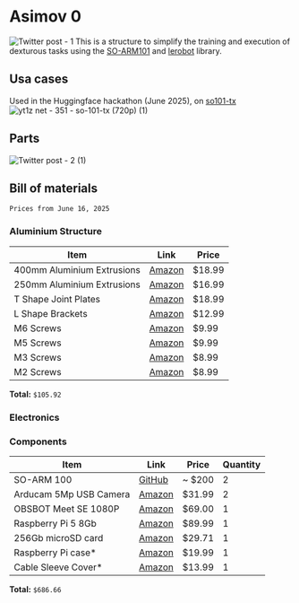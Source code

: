 # Asimov 0 
![Twitter post - 1](https://github.com/user-attachments/assets/14993297-130b-444a-8d7f-a7f0b98c5265)
This is a structure to simplify the training and execution of dexturous tasks using the [SO-ARM101](https://github.com/TheRobotStudio/SO-ARM100) and [lerobot](https://github.com/huggingface/lerobot/issues) library. 

## Usa cases
Used in the Huggingface hackathon (June 2025), on [so101-tx](https://github.com/carlosdp/so101-tx)
![yt1z net - 351 - so-101-tx (720p) (1)](https://github.com/user-attachments/assets/5461d99c-9283-47dc-a9f7-6bbf86222614)

## Parts
![Twitter post - 2 (1)](https://github.com/user-attachments/assets/1582573f-1f0b-4a0b-add5-3cfa00b8c62f)

## Bill of materials
`Prices from June 16, 2025`
### Aluminium Structure

| Item                    | Link                                                                 | Price   |
|-------------------------|----------------------------------------------------------------------|---------|
| 400mm Aluminium Extrusions | [Amazon](https://www.amazon.com/dp/B0874387ZB)                        | $18.99  |
| 250mm Aluminium Extrusions | [Amazon](https://www.amazon.com/dp/B08CN9B5VC)                        | $16.99  |
| T Shape Joint Plates    | [Amazon](https://www.amazon.com/dp/B0B9JYV7NP)                        | $18.99  |
| L Shape Brackets        | [Amazon](https://www.amazon.com/dp/B0B9JVW5X8)                        | $12.99  |
| M6 Screws               | [Amazon](https://www.amazon.com/dp/B0DFWMGFDM)                        | $9.99   |
| M5 Screws               | [Amazon](https://www.amazon.com/dp/B0DFWM68PX)                        | $9.99   |
| M3 Screws               | [Amazon](https://www.amazon.com/dp/B0D3X7R5H2)                        | $8.99  |
| M2 Screws               | [Amazon](https://www.amazon.com/dp/B0D3X33XGB)                        | $8.99  |

**Total:** `$105.92`

### Electronics
### Components

| Item                       | Link                                                            | Price     | Quantity
|----------------------------|-----------------------------------------------------------------|-----------| --------|
|  SO-ARM 100                | [GitHub](https://github.com/TheRobotStudio/SO-ARM100)           | ~ $200    |  2     |
| Arducam 5Mp USB Camera     | [Amazon](https://www.amazon.com/dp/B0972KK7BC)                  | $31.99    |  2     |
| OBSBOT Meet SE 1080P       | [Amazon](https://www.amazon.com/dp/B0DQ8TNZ4J)                  | $69.00    |  1     |
| Raspberry Pi 5 8Gb         | [Amazon](https://www.amazon.com/dp/B0CK2FCG1K)                  | $89.99    |  1    |
| 256Gb microSD card         | [Amazon](https://www.amazon.com/dp/B09X7DMBVF)                  | $29.71    |  1    |
| Raspberry Pi case*          | [Amazon](https://www.amazon.com/dp/B0DJM3934L)                  | $19.99    |  1    |
| Cable Sleeve Cover*        | [Amazon](https://www.amazon.com/dp/B0CGVDKB9P)                  | $13.99    |  1    |

**Total:** `$686.66`
